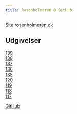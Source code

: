 ```yaml
---
title: Rosenholmeren @ GitHub
---
```


Site [rosenholmeren.dk](https://rosenholmeren.dk)

Udgivelser
--
[139](http://www.rosenholmeren.dk/139/)  
[138](http://www.rosenholmeren.dk/138/)  
[137](http://www.rosenholmeren.dk/137/)  
[136](http://www.rosenholmeren.dk/136/)  
[135](http://www.rosenholmeren.dk/135/)  
[120](http://www.rosenholmeren.dk/120/)  
[119](http://www.rosenholmeren.dk/119/)  
[118](http://www.rosenholmeren.dk/118/)  
[117](http://www.rosenholmeren.dk/117/)  

[GitHub](https://github.com/Rosenholms/rosenholms.github.io/rosenholmeren.md)

